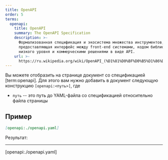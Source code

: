 ```yaml
---
title: OpenAPI
order: 5
terms:
  openapi:
    title: OpenAPI
    summary: The OpenAPI Specification
    description: >-
      Формализованная спецификация и экосистема множества инструментов,
      предоставляющая интерфейс между front-end системами, кодом библиотек
      низкого уровня и коммерческими решениями в виде API.
    url: >-
      https://ru.wikipedia.org/wiki/OpenAPI_(%D1%81%D0%BF%D0%B5%D1%86%D0%B8%D1%84%D0%B8%D0%BA%D0%B0%D1%86%D0%B8%D1%8F)
---
```


Вы можете отобразить на странице документ со спецификацией [term:openapi]. Для этого вам нужно добавить в документ следующую конструкцию `[openapi:<путь>]`, где

- `путь` -- это путь до YAML-файла со спецификацией относительно файла страницы

## Пример

```md
[openapi:./openapi.yaml]
```

Результат:

---

[openapi:./openapi.yaml]